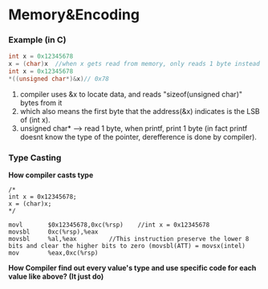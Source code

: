 # Memory&Encoding
### Example (in C)
```c
int x = 0x12345678
x = (char)x	 //when x gets read from memory, only reads 1 byte instead of 4 bytes. 
int x = 0x12345678
*((unsigned char*)&x)// 0x78 
```
1. compiler uses &x to locate data, and reads "sizeof(unsigned char)" bytes from it 
2. which also means the first byte that the address(&x) indicates is the LSB of (int x).
3. unsigned char* --> read 1 byte, when printf, print 1 byte (in fact printf doesnt know the type of the pointer, derefference is done by compiler).


### Type Casting
**How compiler casts type**

```
/*
int x = 0x12345678;
x = (char)x;
*/

movl       $0x12345678,0xc(%rsp)	//int x = 0x12345678
movsbl     0xc(%rsp),%eax
movsbl     %al,%eax			//This instruction preserve the lower 8 bits and clear the higher bits to zero (movsbl(ATT) = movsx(intel)
mov        %eax,0xc(%rsp)
```

**How Compiler find out every value's type and use specific code for each value like above? (It just do)**
